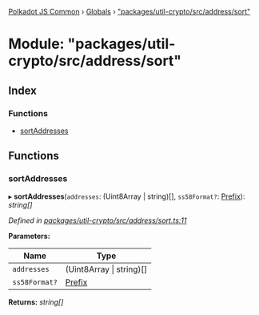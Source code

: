 [Polkadot JS Common](../README.md) › [Globals](../globals.md) › ["packages/util-crypto/src/address/sort"](_packages_util_crypto_src_address_sort_.md)

# Module: "packages/util-crypto/src/address/sort"

## Index

### Functions

* [sortAddresses](_packages_util_crypto_src_address_sort_.md#sortaddresses)

## Functions

###  sortAddresses

▸ **sortAddresses**(`addresses`: (Uint8Array | string)[], `ss58Format?`: [Prefix](_packages_util_crypto_src_address_types_.md#prefix)): *string[]*

*Defined in [packages/util-crypto/src/address/sort.ts:11](https://github.com/polkadot-js/common/blob/e7c665e5/packages/util-crypto/src/address/sort.ts#L11)*

**Parameters:**

Name | Type |
------ | ------ |
`addresses` | (Uint8Array &#124; string)[] |
`ss58Format?` | [Prefix](_packages_util_crypto_src_address_types_.md#prefix) |

**Returns:** *string[]*
